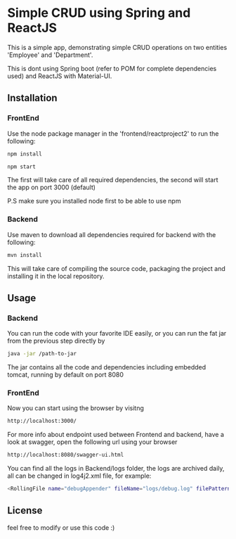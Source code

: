 # Simple CRUD using Spring and ReactJS

This is a simple app, demonstrating simple CRUD operations on two entities 'Employee' and 'Department'.

This is dont using Spring boot (refer to POM for complete dependencies used) and ReactJS with Material-UI.

## Installation

### FrontEnd
Use the node package manager in the 'frontend/reactproject2' to run the following:

```bash
npm install

npm start
```

The first will take care of all required dependencies, the second will start the app on port 3000 (default)

P.S make sure you installed node first to be able to use npm

### Backend

Use maven to download all dependencies required for backend with the following:
```bash
mvn install
```
 This will take care of compiling the source code, packaging the project and installing it in the local repository.
## Usage

### Backend
You can run the code with your favorite IDE easily, or you can run the fat jar from the previous step directly by
```bash
java -jar /path-to-jar 
```
The jar contains all the code and dependencies including embedded tomcat, running by default on port 8080
### FrontEnd

Now you can start using the browser by visitng
```bash
http://localhost:3000/
```
For more info about endpoint used between Frontend and backend, have a look at swagger, open the following url using your browser

```bash
http://localhost:8080/swagger-ui.html
```
You can find all the logs in Backend/logs folder, the logs are archived daily, all can be changed in log4j2.xml file, for example:
```bash
<RollingFile name="debugAppender" fileName="logs/debug.log" filePattern="logs/$${date:yyyy-MM}/debug%d{MM-dd-yyyy HH}-%i.log.zip" level="debug">
```


## License 
feel free to modify or use this code :)